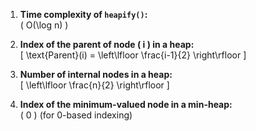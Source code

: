 1. **Time complexity of `heapify()`:**  
   \( O(\log n) \)

2. **Index of the parent of node \( i \) in a heap:**  
   \[
   \text{Parent}(i) = \left\lfloor \frac{i-1}{2} \right\rfloor
   \]

3. **Number of internal nodes in a heap:**  
   \[
   \left\lfloor \frac{n}{2} \right\rfloor
   \]

4. **Index of the minimum-valued node in a min-heap:**  
   \( 0 \) (for 0-based indexing)